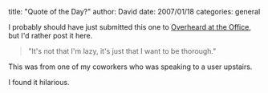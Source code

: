 
title: "Quote of the Day?"
author: David
date: 2007/01/18
categories: general

I probably should have just submitted this one to [Overheard at the Office](http://www.overheardintheoffice.com/), but I'd rather post it here. 

> "It's not that I'm lazy, it's just that I want to be thorough." 

This was from one of my coworkers who was speaking to a user upstairs. 

I found it hilarious.

